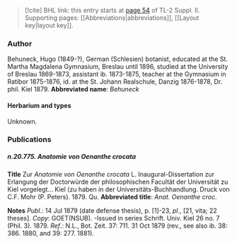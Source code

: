 > [!cite] BHL link: this entry starts at [page 54](https://www.biodiversitylibrary.org/page/33265251) of TL-2 Suppl. II.
> Supporting pages: [[Abbreviations|abbreviations]], [[Layout key|layout key]].

### Author

Behuneck, Hugo (1849-?), German (Schlesien) botanist, educated at the St. Martha Magdalena Gymnasium, Breslau until 1896, studied at the University of Breslau 1869-1873, assistant ib. 1873-1875, teacher at the Gymnasium in Ratibor 1875-1876, id. at the St. Johann Realschule, Danzig 1876-1878, Dr. phil. Kiel 1879. 
**Abbreviated name**: *Behuneck*

#### Herbarium and types

Unknown.

### Publications

##### n.20.775. Anatomie von Oenanthe crocata

**Title**
Zur *Anatomie von Oenanthe crocata* L. Inaugural-Dissertation zur Erlangung der Doctorwürde der philosophischen Facultät der Universität zu Kiel vorgelegt... Kiel (zu haben in der Universitäts-Buchhandlung. Druck von C.F. Mohr (P. Peters). 1879. Qu.
**Abbreviated title**: *Anat. Oenanthe croc.*

**Notes**
*Publ*.: 14 Jul 1879 (date defense thesis), p. \[1\]-23, *pl*., \[21, vita; 22 theses\]. *Copy*: GOET(NSUB). -Issued in series Schrift. Univ. Kiel 26 no. 7 (Phil. 3). 1879.
*Ref*.: N.L., Bot. Zeit. 37: 711. 31 Oct 1879 (rev., see also ib. 38: 386. 1880, and 39: 277. 1881).

